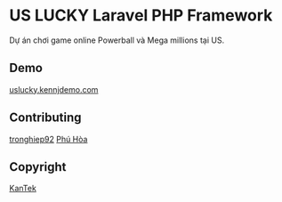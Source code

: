 # US LUCKY Laravel PHP Framework


Dự án chơi game online Powerball và Mega millions tại US.

## Demo

[uslucky.kennjdemo.com](http://uslucky.kennjdemo.com)


## Contributing

[tronghiep92](https://github.com/tronghiep92)
[Phú Hòa](#)


## Copyright

[KanTek](http://kan-tek.com)
